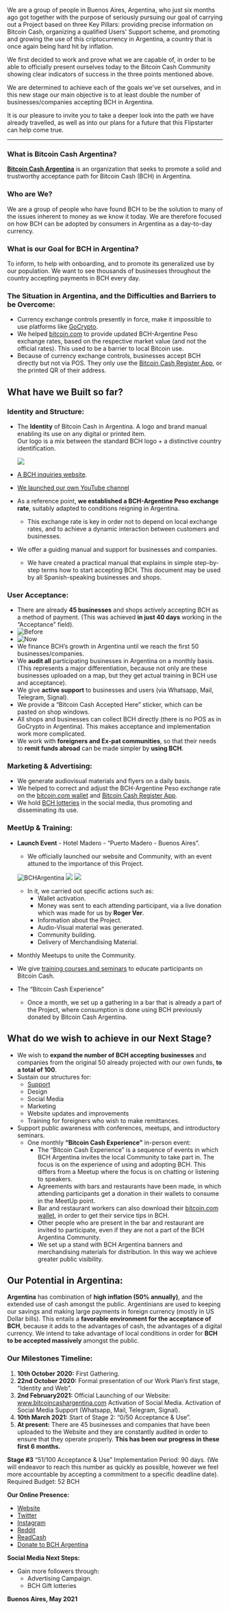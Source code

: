 We are a group of people in Buenos Aires, Argentina, who just six months ago got together with the purpose of seriously pursuing our goal of carrying out a Project based on three Key Pillars: providing precise information on Bitcoin Cash, organizing a qualified Users' Support scheme, and promoting and growing the use of this criptocurrency in Argentina, a country that is once again being hard hit by inflation. 

We first decided to work and prove what we are capable of, in order to be able to officially present ourselves today to the Bitcoin Cash Community showing clear indicators of success in the three points mentioned above.

We are determined to achieve each of the goals we've set ourselves, and in this new stage our main objective is to at least double the number of businesses/companies accepting BCH in Argentina.

It is our pleasure to invite you to take a deeper look into the path we have already travelled, as well as into our plans for a future that this Flipstarter can help come true.


---------------------------------------------------------------------------------------------------------------------------

### What is Bitcoin Cash Argentina?

[**Bitcoin Cash Argentina**](https://bitcoincashargentina.com/) is an organization that seeks to promote a solid and trustworthy acceptance path for Bitcoin Cash (BCH) in Argentina.

### Who are We?
We are a group of people who have found BCH to be the solution to many of the issues inherent to money as we know it today.  We are therefore focused on how BCH can be adopted by consumers in Argentina as a day-to-day currency.

### What is our Goal for BCH in Argentina?
To inform, to help with onboarding, and to promote its generalized use by our population. We want to see thousands of businesses throughout the country accepting payments in BCH every day. 

### The Situation in Argentina, and the Difficulties and Barriers to be Overcome:
- Currency exchange controls presently in force, make it impossible to use platforms like [GoCrypto](https://elly.com/crypto/en/).
- We helped [bitcoin.com](https://www.bitcoin.com/) to provide updated BCH-Argentine Peso exchange rates, based on the respective market value (and not the official rates).  This used to be a barrier to local Bitcoin use.
- Because of currency exchange controls, businesses accept BCH directly but not via POS. They only use the [Bitcoin Cash Register App](https://www.bitcoin.com/bitcoin-cash-register/), or the printed QR of their address.

## What have we Built so far?

 ### Identity and Structure:
- The **Identity** of Bitcoin Cash in Argentina.
    A logo and brand manual enabling its use on any digital or printed item.  
    Our logo is a mix between the standard BCH logo + a distinctive country identification.  

    ![](https://bitcoincashargentina.com/wp-content/uploads/2021/02/icono.png)

- [A BCH inquiries website](https://bitcoincashargentina.com/).
- [We launched our own YouTube channel](https://www.youtube.com/watch?v=J5zP-ubUpXU)
- As a reference point, **we established a BCH-Argentine Peso exchange rate**, suitably adapted to conditions reigning in Argentina.
    - This exchange rate is key in order not to depend on local exchange rates, and to achieve a dynamic interaction between customers and businesses.
- We offer a guiding manual and support for businesses and companies.
    - We have created a practical manual that explains in simple step-by-step terms how to start accepting BCH.  This document may be used by all Spanish-speaking businesses and shops.

### User Acceptance:
- There are already **45 businesses** and shops actively accepting BCH as a method of payment. (This was achieved **in just 40 days** working in the “Acceptance” field).
- ![Before](https://pbs.twimg.com/media/E0_FY_jX0AIWuQ9?format=jpg&name=medium)
- ![Now](https://pbs.twimg.com/media/E0-2irLX0AMchXn?format=jpg&name=medium)
- We finance BCH’s growth in Argentina until we reach the first 50 businesses/companies.
- We **audit all** participating businesses in Argentina on a monthly basis.   (This represents a major differentiation, because not only are these businesses uploaded on a map, but they get actual training in BCH use and acceptance).
- We give **active support** to businesses and users (via Whatsapp, Mail, Telegram, Signal).
- We provide a “Bitcoin Cash Accepted Here” sticker, which can be pasted on shop windows.
- All shops and businesses can collect BCH directly (there is no POS as in GoCrypto in Argentina). This makes acceptance and implementation work more complicated.
- We work with **foreigners and Ex-pat communities**, so that their needs to **remit funds abroad** can be made simpler by **using BCH**.

### Marketing & Advertising:
- We generate audiovisual materials and flyers on a daily basis.
- We helped to correct and adjust the BCH-Argentine Peso exchange rate on the [bitcoin.com wallet](https://wallet.bitcoin.com/) and [Bitcoin Cash Register App](https://www.bitcoin.com/bitcoin-cash-register/).
- We hold [BCH lotteries](https://www.instagram.com/p/CN8fLDbMoC-/) in the social media, thus promoting and disseminating its use.

### MeetUp & Training:
- **Launch Event** - Hotel Madero - “Puerto Madero - Buenos Aires”.
    - We officially launched our website and Community, with an event attuned to the importance of this Project.

    ![BCHArgentina](https://pbs.twimg.com/media/EvlG8kMXUAIkDmt?format=jpg&name=medium)
    ![](https://pbs.twimg.com/media/EvqzlYCXMAgH05v?format=jpg&name=medium)
    ![](https://pbs.twimg.com/media/EvqzoNnXAAQni_0?format=jpg&name=medium)

    - In it, we carried out specific actions such as:
        - Wallet activation.
        - Money was sent to each attending participant, via a live donation which was made for us by **Roger Ver**.
        - Information about the Project.
        - Audio-Visual material was generated.
        - Community building.
        - Delivery of Merchandising Material.
- Monthly Meetups to unite the Community.
- We give [training courses and seminars](https://twitter.com/BCHArgentina/status/1381736450371248132) to educate participants on Bitcoin Cash.
- The “Bitcoin Cash Experience”
    - Once a month, we set up a gathering in a bar that is already a part of the Project, where consumption is done using BCH previously donated by Bitcoin Cash Argentina.

## What do we wish to achieve in our Next Stage?
- We wish to **expand the number of BCH accepting businesses** and companies from the original 50 already projected with our own funds, **to a total of 100**.
- Sustain our structures for:
    - [Support](https://twitter.com/BCHArgentina/status/1374882332046426117)
    - Design
    - Social Media
    - Marketing 
    - Website updates and improvements
    - Training for foreigners who wish to make remittances.
- Support public awareness with conferences, meetups, and introductory seminars.
    - One monthly **“Bitcoin Cash Experience”** in-person event: 
        - The “Bitcoin Cash Experience” is a sequence of events in which BCH Argentina invites the local Community to take part in. The focus is on the experience of using and adopting BCH. This differs from a Meetup where the focus is on chatting or listening to speakers.
        - Agreements with bars and restaurants have been made, in which attending participants get a donation in their wallets to consume in the MeetUp point.
        - Bar and restaurant workers can also download their [bitcoin.com wallet](https://wallet.bitcoin.com/), in order to get their service tips in BCH.
        - Other people who are present in the bar and restaurant are invited to participate, even if they are not a part of the BCH Argentina Community. 
        - We set up a stand with BCH Argentina banners and merchandising materials for distribution. In this way we achieve greater public visibility.

## Our Potential in Argentina:
**Argentina** has combination of **high inflation (50% annually)**, and the extended use of cash amongst the public. Argentinians are used to keeping our savings and making large payments in foreign currency (mostly in US Dollar bills). This entails a **favorable environment for the acceptance of BCH**, because it adds to the advantages of cash, the advantages of a digital currency.  We intend to take advantage of local conditions in order for **BCH to be accepted massively** amongst the public.

### **Our Milestones Timeline:**
1. **10th October 2020:** First Gathering.
2. **22nd October 2020:** Formal presentation of our Work Plan’s first stage, “Identity and Web”.
3. **2nd February2021:** Official Launching of our Website: www.bitcoincashargentina.com
Activation of Social Media.
Activation of Social Media Support (Whatsapp, Mail, Telegram, Signal).
4. **10th March 2021:** Start of Stage 2: “0/50 Acceptance & Use”.
5. **At present:** There are 45 businesses and companies that have been uploaded to the Website and they are constantly audited in order to ensure that they operate properly.
**This has been our progress in these first 6 months.** 

**Stage #3** “51/100 Acceptance & Use”
Implementation Period: 90 days. (We will endeavor to reach this number as quickly as possible, however we feel more accountable by accepting a commitment to a specific deadline date).
Required Budget: 52 BCH

**Our Online Presence:**
- [Website](https://bitcoincashargentina.com/)
- [Twitter](https://twitter.com/BCHArgentina)
- [Instagram](https://www.instagram.com/bitcoincashargentina/)
- [Reddit](https://www.reddit.com/user/BitcoinCashArgentina/)
- [ReadCash](https://read.cash/@BitcoinCashArgentina)
- [Donate to BCH Argentina](https://tipb.ch/BCHArgentina)

**Social Media Next Steps:**
- Gain more followers through:
    - Advertising Campaign.
    - BCH Gift lotteries

**Buenos Aires, May 2021**
